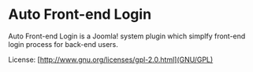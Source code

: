# Auto Front-end Login

Auto Front-end Login is a Joomla! system plugin which simplfy front-end login process for back-end users.

License: [http://www.gnu.org/licenses/gpl-2.0.html](GNU/GPL)
